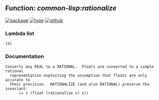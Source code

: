 ## Function: ***common-lisp:rationalize***
[![package](https://img.shields.io/badge/Package-COMMON--LISP-5f9ea0.svg?style=social&colorA=999999)](../) [![type](https://img.shields.io/badge/Type-Function-5f9ea0.svg?style=social&colorA=999999)](../#function) [![github](https://img.shields.io/badge/GitHub-View_the_source-5f9ea0.svg?style=social&colorA=999999&logo=github)](https://github.com/sbcl/sbcl/blob/master/src/code/float.lisp/) 
### Lambda list
```
(X)
```
### Documentation
```
Converts any REAL to a RATIONAL.  Floats are converted to a simple rational
  representation exploiting the assumption that floats are only accurate to
  their precision.  RATIONALIZE (and also RATIONAL) preserve the invariant:
      (= x (float (rationalize x) x))
```
